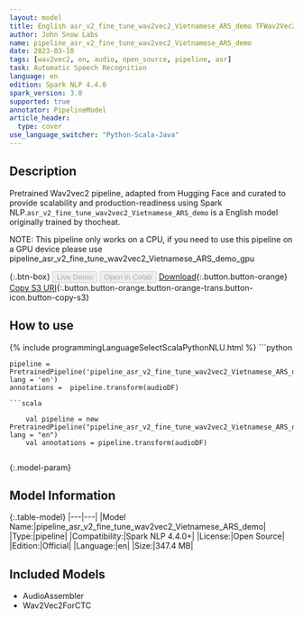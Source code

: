 ```yaml
---
layout: model
title: English asr_v2_fine_tune_wav2vec2_Vietnamese_ARS_demo TFWav2Vec2ForCTC from thocheat
author: John Snow Labs
name: pipeline_asr_v2_fine_tune_wav2vec2_Vietnamese_ARS_demo
date: 2023-03-10
tags: [wav2vec2, en, audio, open_source, pipeline, asr]
task: Automatic Speech Recognition
language: en
edition: Spark NLP 4.4.0
spark_version: 3.0
supported: true
annotator: PipelineModel
article_header:
  type: cover
use_language_switcher: "Python-Scala-Java"
---
```


## Description

Pretrained Wav2vec2  pipeline, adapted from Hugging Face and curated to provide scalability and production-readiness using Spark NLP.`asr_v2_fine_tune_wav2vec2_Vietnamese_ARS_demo` is a English model originally trained by thocheat.

NOTE: This pipeline only works on a CPU, if you need to use this pipeline on a GPU device please use pipeline_asr_v2_fine_tune_wav2vec2_Vietnamese_ARS_demo_gpu

{:.btn-box}
<button class="button button-orange" disabled>Live Demo</button>
<button class="button button-orange" disabled>Open in Colab</button>
[Download](https://s3.amazonaws.com/auxdata.johnsnowlabs.com/public/models/pipeline_asr_v2_fine_tune_wav2vec2_Vietnamese_ARS_demo_en_4.4.0_3.0_1678449357770.zip){:.button.button-orange}
[Copy S3 URI](s3://auxdata.johnsnowlabs.com/public/models/pipeline_asr_v2_fine_tune_wav2vec2_Vietnamese_ARS_demo_en_4.4.0_3.0_1678449357770.zip){:.button.button-orange.button-orange-trans.button-icon.button-copy-s3}

## How to use



<div class="tabs-box" markdown="1">
{% include programmingLanguageSelectScalaPythonNLU.html %}
```python

    pipeline = PretrainedPipeline('pipeline_asr_v2_fine_tune_wav2vec2_Vietnamese_ARS_demo', lang = 'en')
    annotations =  pipeline.transform(audioDF)
    
```
```scala

    val pipeline = new PretrainedPipeline("pipeline_asr_v2_fine_tune_wav2vec2_Vietnamese_ARS_demo", lang = "en")
    val annotations = pipeline.transform(audioDF)
    
```
</div>

{:.model-param}
## Model Information

{:.table-model}
|---|---|
|Model Name:|pipeline_asr_v2_fine_tune_wav2vec2_Vietnamese_ARS_demo|
|Type:|pipeline|
|Compatibility:|Spark NLP 4.4.0+|
|License:|Open Source|
|Edition:|Official|
|Language:|en|
|Size:|347.4 MB|

## Included Models

- AudioAssembler
- Wav2Vec2ForCTC